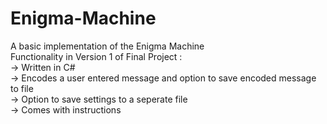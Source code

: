 # Enigma-Machine
A basic implementation of the Enigma Machine</br>
Functionality in Version 1 of Final Project : </br>
-> Written in C#</br>
-> Encodes a user entered message and option to save encoded message to file</br>
-> Option to save settings to a seperate file</br>
-> Comes with instructions</br>
